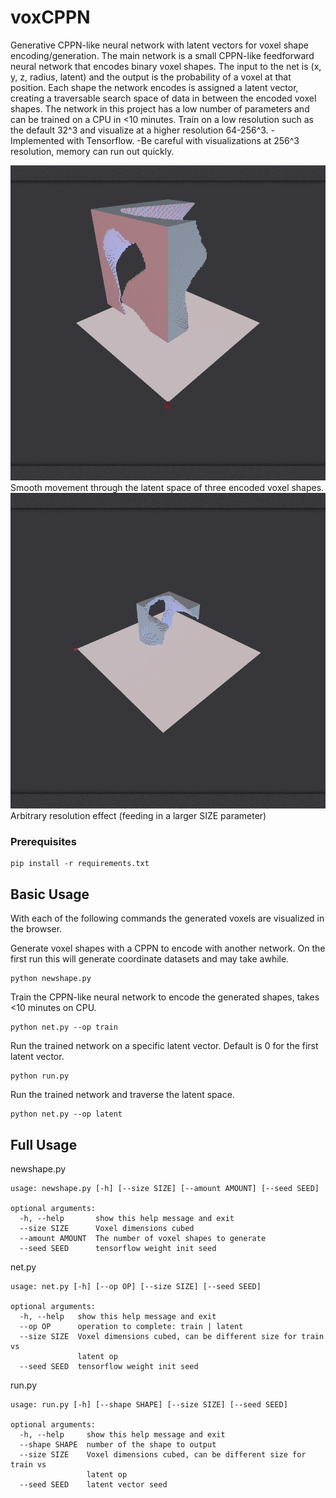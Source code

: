 # voxCPPN
Generative CPPN-like neural network with latent vectors for voxel shape encoding/generation.
The main network is a small CPPN-like feedforward neural network that encodes binary voxel shapes. The input to the net 
is (x, y, z, radius, latent) and the output is the probability of a voxel at that position. Each shape the network encodes is assigned a latent vector, creating a traversable search space of data in between the encoded voxel shapes.
The network in this project has a low number of parameters and can be trained on a CPU in <10 minutes. Train on a low 
resolution such as the default 32^3 and visualize at a higher resolution 64-256^3.
-Implemented with Tensorflow.
-Be careful with visualizations at 256^3 resolution, memory can run out quickly.

<img src="images/latent.gif" >
Smooth movement through the latent space of three encoded voxel shapes.
<img src="images/voxels.gif" >
Arbitrary resolution effect (feeding in a larger SIZE parameter)


### Prerequisites
```
pip install -r requirements.txt
```

## Basic Usage
With each of the following commands the generated voxels are visualized in the browser.

Generate voxel shapes with a CPPN to encode with another network.
On the first run this will generate coordinate datasets and may take awhile.
```
python newshape.py 
```
Train the CPPN-like neural network to encode the generated shapes, takes <10 minutes on CPU.
```
python net.py --op train
```
Run the trained network on a specific latent vector. Default is 0 for the first latent vector.
```
python run.py
```
Run the trained network and traverse the latent space.
```
python net.py --op latent
```
## Full Usage
newshape.py
```
usage: newshape.py [-h] [--size SIZE] [--amount AMOUNT] [--seed SEED]

optional arguments:
  -h, --help       show this help message and exit
  --size SIZE      Voxel dimensions cubed
  --amount AMOUNT  The number of voxel shapes to generate
  --seed SEED      tensorflow weight init seed
```
net.py
```
usage: net.py [-h] [--op OP] [--size SIZE] [--seed SEED]

optional arguments:
  -h, --help   show this help message and exit
  --op OP      operation to complete: train | latent
  --size SIZE  Voxel dimensions cubed, can be different size for train vs
               latent op
  --seed SEED  tensorflow weight init seed
```
run.py
```
usage: run.py [-h] [--shape SHAPE] [--size SIZE] [--seed SEED]

optional arguments:
  -h, --help     show this help message and exit
  --shape SHAPE  number of the shape to output
  --size SIZE    Voxel dimensions cubed, can be different size for train vs
                 latent op
  --seed SEED    latent vector seed
```

